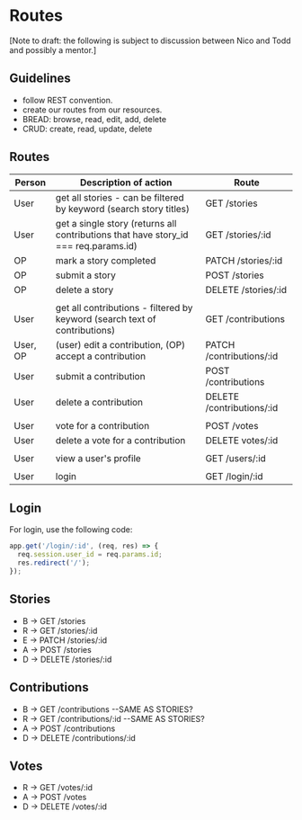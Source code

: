 # Routes

[Note to draft: the following is subject to discussion between Nico and Todd and possibly a mentor.]

## Guidelines
* follow REST convention.
* create our routes from our resources.
* BREAD: browse, read, edit, add, delete
* CRUD: create, read, update, delete

## Routes
| Person  | Description of action | Route |
| ------------- | ------------- | ------------- |
| User | get all stories - can be filtered by keyword (search story titles) | GET /stories |
| User | get a single story (returns all contributions that have story_id === req.params.id) | GET /stories/:id |
| OP | mark a story completed | PATCH /stories/:id |
| OP  | submit a story  | POST /stories |
| OP | delete a story | DELETE /stories/:id |
||||
| User | get all contributions - filtered by keyword (search text of contributions) | GET /contributions|
| User, OP | (user) edit a contribution, (OP) accept a contribution | PATCH /contributions/:id |
| User | submit a contribution  | POST /contributions |
| User | delete a contribution | DELETE /contributions/:id |
||||
| User | vote for a contribution | POST /votes |
| User | delete a vote for a contribution | DELETE votes/:id |
||||
| User | view a user's profile | GET /users/:id |
||||
| User | login | GET /login/:id |

## Login
For login, use the following code:
```javascript
app.get('/login/:id', (req, res) => {
  req.session.user_id = req.params.id;
  res.redirect('/');
});
```

## Stories
* B ->    GET     /stories
* R ->    GET     /stories/:id
* E ->    PATCH   /stories/:id
* A ->    POST    /stories
* D ->    DELETE  /stories/:id

## Contributions
* B ->    GET     /contributions --SAME AS STORIES?
* R ->    GET     /contributions/:id --SAME AS STORIES?
* A ->    POST    /contributions
* D ->    DELETE  /contributions/:id

## Votes
* R ->    GET     /votes/:id
* A ->    POST    /votes
* D ->    DELETE  /votes/:id
